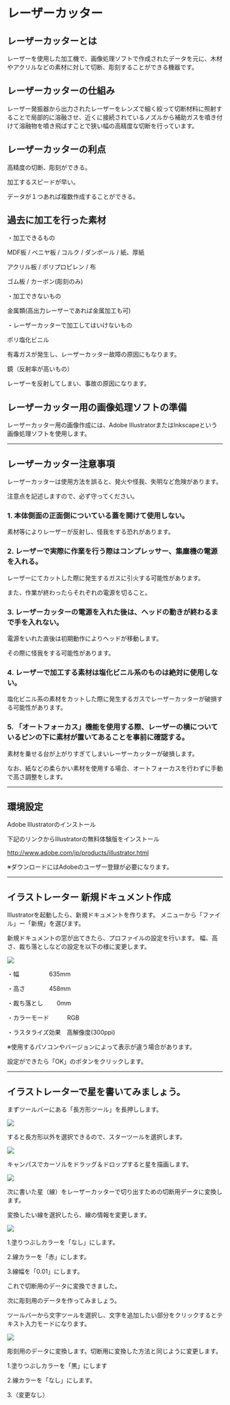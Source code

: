 # レーザーカッター

## レーザーカッターとは

レーザーを使用した加工機で、画像処理ソフトで作成されたデータを元に、木材やアクリルなどの素材に対して切断、彫刻することができる機器です。

## レーザーカッターの仕組み

レーザー発振器から出力されたレーザーをレンズで細く絞って切断材料に照射することで局部的に溶融させ、近くに接続されているノズルから補助ガスを噴き付けて溶融物を噴き飛ばすことで狭い幅の高精度な切断を行っています。

## レーザーカッターの利点

高精度の切断、彫刻ができる。

加工するスピードが早い。

データが１つあれば複数作成することができる。


## 過去に加工を行った素材
・加工できるもの

MDF板 / ベニヤ板 / コルク / ダンボール / 紙、厚紙 

アクリル板 / ポリプロピレン / 布 

ゴム板 / カーボン(彫刻のみ)


・加工できないもの

金属類(高出力レーザーであれば金属加工も可)


・レーザーカッターで加工してはいけないもの

ポリ塩化ビニル

 有毒ガスが発生し、レーザーカッター故障の原因にもなります。

鏡（反射率が高いもの） 

 レーザーを反射してしまい、事故の原因になります。


## レーザーカッター用の画像処理ソフトの準備

レーザーカッター用の画像作成には、Adobe IllustratorまたはInkscapeという画像処理ソフトを使用します。

<hr>

## レーザーカッター注意事項

レーザーカッターは使用方法を誤ると、発火や怪我、失明など危険があります。 

注意点を記述しますので、必ず守ってください。

### 1. 本体側面の正面側についている蓋を開けて使用しない。 

素材等によりレーザーが反射し、怪我をする恐れがあります。

### 2. レーザーで実際に作業を行う際はコンプレッサー、集塵機の電源を入れる。 

レーザーにてカットした際に発生するガスに引火する可能性があります。 

また、作業が終わったらそれぞれの電源を切ること。

### 3. レーザーカッターの電源を入れた後は、ヘッドの動きが終わるまで手を入れない。 

電源をいれた直後は初期動作によりヘッドが移動します。 

その際に怪我をする可能性があります。

### 4. レーザーで加工する素材は塩化ビニル系のものは絶対に使用しない。 

塩化ビニル系の素材をカットした際に発生するガスでレーザーカッターが破損する可能性があります。

### 5. 「オートフォーカス」機能を使用する際、レーザーの横についているピンの下に素材が置いてあることを事前に確認する。 

素材を乗せる台が上がりすぎてしまいレーザーカッターが破損します。 

なお、紙などの柔らかい素材を使用する場合、オートフォーカスを行わずに手動で高さ調整をします。

<hr>

## 環境設定

Adobe Illustratorのインストール 

下記のリンクからIllustratorの無料体験版をインストール 

http://www.adobe.com/jp/products/illustrator.html

※ダウンロードにはAdobeのユーザー登録が必要になります。

<hr>

## イラストレーター 新規ドキュメント作成

Illustratorを起動したら、新規ドキュメントを作ります。 メニューから「ファイル」ー「新規」を選びます。

新規ドキュメントの窓が出てきたら、プロファイルの設定を行います。 幅、高さ、裁ち落としなどの設定を以下の様に変更します。

![](./images/lc00.png)

・幅　　　　　635mm

・高さ　　　　458mm

・裁ち落とし　　 0mm 

・カラーモード　　　RGB

・ラスタライズ効果　高解像度(300ppi)

※使用するパソコンやバージョンによって表示が違う場合があります。

設定ができたら「OK」のボタンをクリックします。 

<hr>

## イラストレーターで星を書いてみましょう。

まずツールバーにある「長方形ツール」を長押しします。

![](./images/lc01.png)

すると長方形以外を選択できるので、スターツールを選択します。

![](./images/lc02.png)

キャンパスでカーソルをドラッグ＆ドロップすると星を描画します。

![](./images/lc03.png)

次に書いた星（線）をレーザーカッターで切り出すための切断用データに変換します。

変換したい線を選択したら、線の情報を変更します。

![](./images/lc04.png)

1.塗りつぶしカラーを「なし」にします。

2.線カラーを「赤」にします。

3.線幅を「0.01」にします。

これで切断用のデータに変換できました。

次に彫刻用のデータを作ってみましょう。

ツールバーから文字ツールを選択し、文字を追加したい部分をクリックするとテキスト入力モードになります。

![](./images/lc05.png)

彫刻用のデータに変換します。切断用に変換した方法と同じように変更します。

1.塗りつぶしカラーを「黒」にします

2.線カラーを「なし」にします。

3.（変更なし）





